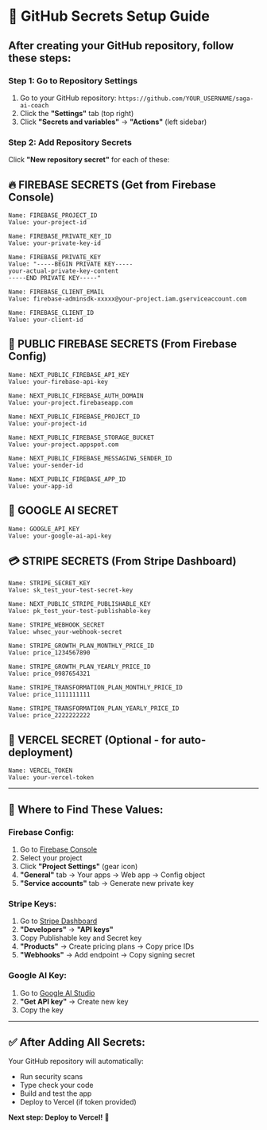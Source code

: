 # 🔐 GitHub Secrets Setup Guide

## After creating your GitHub repository, follow these steps:

### **Step 1: Go to Repository Settings**
1. Go to your GitHub repository: `https://github.com/YOUR_USERNAME/saga-ai-coach`
2. Click the **"Settings"** tab (top right)
3. Click **"Secrets and variables"** → **"Actions"** (left sidebar)

### **Step 2: Add Repository Secrets**
Click **"New repository secret"** for each of these:

## 🔥 **FIREBASE SECRETS** (Get from Firebase Console)

```
Name: FIREBASE_PROJECT_ID
Value: your-project-id

Name: FIREBASE_PRIVATE_KEY_ID  
Value: your-private-key-id

Name: FIREBASE_PRIVATE_KEY
Value: "-----BEGIN PRIVATE KEY-----
your-actual-private-key-content
-----END PRIVATE KEY-----"

Name: FIREBASE_CLIENT_EMAIL
Value: firebase-adminsdk-xxxxx@your-project.iam.gserviceaccount.com

Name: FIREBASE_CLIENT_ID
Value: your-client-id
```

## 🎯 **PUBLIC FIREBASE SECRETS** (From Firebase Config)

```
Name: NEXT_PUBLIC_FIREBASE_API_KEY
Value: your-firebase-api-key

Name: NEXT_PUBLIC_FIREBASE_AUTH_DOMAIN
Value: your-project.firebaseapp.com

Name: NEXT_PUBLIC_FIREBASE_PROJECT_ID
Value: your-project-id

Name: NEXT_PUBLIC_FIREBASE_STORAGE_BUCKET
Value: your-project.appspot.com

Name: NEXT_PUBLIC_FIREBASE_MESSAGING_SENDER_ID
Value: your-sender-id

Name: NEXT_PUBLIC_FIREBASE_APP_ID
Value: your-app-id
```

## 🤖 **GOOGLE AI SECRET**

```
Name: GOOGLE_API_KEY
Value: your-google-ai-api-key
```

## 💳 **STRIPE SECRETS** (From Stripe Dashboard)

```
Name: STRIPE_SECRET_KEY
Value: sk_test_your-test-secret-key

Name: NEXT_PUBLIC_STRIPE_PUBLISHABLE_KEY
Value: pk_test_your-test-publishable-key

Name: STRIPE_WEBHOOK_SECRET
Value: whsec_your-webhook-secret

Name: STRIPE_GROWTH_PLAN_MONTHLY_PRICE_ID
Value: price_1234567890

Name: STRIPE_GROWTH_PLAN_YEARLY_PRICE_ID
Value: price_0987654321

Name: STRIPE_TRANSFORMATION_PLAN_MONTHLY_PRICE_ID
Value: price_1111111111

Name: STRIPE_TRANSFORMATION_PLAN_YEARLY_PRICE_ID
Value: price_2222222222
```

## 🚀 **VERCEL SECRET** (Optional - for auto-deployment)

```
Name: VERCEL_TOKEN
Value: your-vercel-token
```

---

## 📝 **Where to Find These Values:**

### **Firebase Config:**
1. Go to [Firebase Console](https://console.firebase.google.com)
2. Select your project
3. Click **"Project Settings"** (gear icon)
4. **"General"** tab → Your apps → Web app → Config object
5. **"Service accounts"** tab → Generate new private key

### **Stripe Keys:**
1. Go to [Stripe Dashboard](https://dashboard.stripe.com)
2. **"Developers"** → **"API keys"**
3. Copy Publishable key and Secret key
4. **"Products"** → Create pricing plans → Copy price IDs
5. **"Webhooks"** → Add endpoint → Copy signing secret

### **Google AI Key:**
1. Go to [Google AI Studio](https://aistudio.google.com)
2. **"Get API key"** → Create new key
3. Copy the key

---

## ✅ **After Adding All Secrets:**

Your GitHub repository will automatically:
- Run security scans
- Type check your code  
- Build and test the app
- Deploy to Vercel (if token provided)

**Next step: Deploy to Vercel!** 🚀